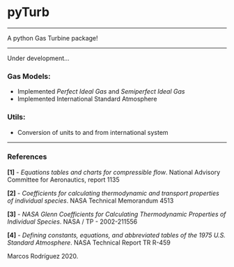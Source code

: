 # pyTurb
---

A python Gas Turbine package!

---

Under development... 

### Gas Models:
- Implemented *Perfect Ideal Gas* and *Semiperfect Ideal Gas*
- Implemented International Standard Atmosphere


### Utils:
- Conversion of units to and from international system


---

### References
**[1]** - *Equations tables and charts for compressible flow*. National Advisory Committee for Aeronautics, report 1135

**[2]** - *Coefficients for calculating thermodynamic and transport properties of individual species*. NASA Technical Memorandum 4513

**[3]** - *NASA Glenn Coefficients for Calculating Thermodynamic Properties of Individual Species*. NASA / TP - 2002-211556

**[4]** - *Defining constants, equations, and abbreviated tables of the 1975 U.S. Standard Atmosphere*. NASA Technical Report TR R-459

Marcos Rodríguez
2020.